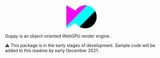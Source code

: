 <p align="center">
  <img width='20%' height='20%' src="https://github.com/oppenheimj/guppy/blob/main/docs/img/logo.png?raw=true">
</p>

Guppy is an object-oriented WebGPU render engine.

:warning: This package is in the early stages of development. Sample code will be added to this readme by early December 2021.